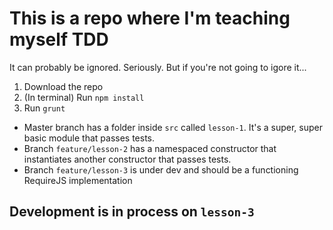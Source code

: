 # This is a repo where I'm teaching myself TDD

It can probably be ignored. Seriously. But if you're not going to igore it...

1. Download the repo
2. (In terminal) Run `npm install`
3. Run `grunt`

- Master branch has a folder inside `src` called `lesson-1`. It's a super, super basic module that passes tests.
- Branch `feature/lesson-2` has a namespaced constructor that instantiates another constructor that passes tests.
- Branch `feature/lesson-3` is under dev and should be a functioning RequireJS implementation

## Development is in process on `lesson-3`
